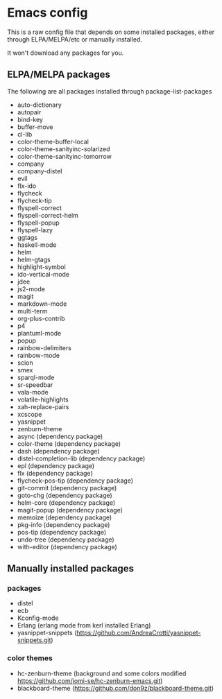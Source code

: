 # Emacs config

This is a raw config file that depends on some installed packages, either through ELPA/MELPA/etc or manually installed.

It won't download any packages for you.

## ELPA/MELPA packages
The following are all packages installed through package-list-packages

* auto-dictionary
* autopair
* bind-key
* buffer-move
* cl-lib
* color-theme-buffer-local
* color-theme-sanityinc-solarized
* color-theme-sanityinc-tomorrow
* company
* company-distel
* evil
* flx-ido
* flycheck
* flycheck-tip
* flyspell-correct
* flyspell-correct-helm
* flyspell-popup
* flyspell-lazy
* ggtags
* haskell-mode
* helm
* helm-gtags
* highlight-symbol
* ido-vertical-mode
* jdee
* js2-mode
* magit
* markdown-mode
* multi-term
* org-plus-contrib
* p4
* plantuml-mode
* popup
* rainbow-delimiters
* rainbow-mode
* scion
* smex
* sparql-mode
* sr-speedbar
* vala-mode
* volatile-highlights
* xah-replace-pairs
* xcscope
* yasnippet
* zenburn-theme
* async                  (dependency package)
* color-theme            (dependency package)
* dash                   (dependency package)
* distel-completion-lib  (dependency package)
* epl                    (dependency package)
* flx                    (dependency package)
* flycheck-pos-tip       (dependency package)
* git-commit             (dependency package)
* goto-chg               (dependency package)
* helm-core              (dependency package)
* magit-popup            (dependency package)
* memoize                (dependency package)
* pkg-info               (dependency package)
* pos-tip                (dependency package)
* undo-tree              (dependency package)
* with-editor            (dependency package)

## Manually installed packages

### packages
* distel
* ecb
* Kconfig-mode
* Erlang (erlang mode from kerl installed Erlang)
* yasnippet-snippets (https://github.com/AndreaCrotti/yasnippet-snippets.git)

### color themes

* hc-zenburn-theme (background and some colors modified https://github.com/jomi-se/hc-zenburn-emacs.git)
* blackboard-theme (https://github.com/don9z/blackboard-theme.git)

